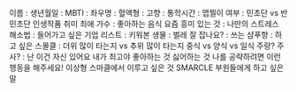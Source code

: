 이름 :
생년월일 :
MBTI :
좌우명 :
혈액형 :
고향 :
통학시간 :
맵찔이 여부 :
민초단 vs 반민초단
인생작품
취미
최애 가수 :
좋아하는 음식
요즘 흥미 있는 것 :
나만의 스트레스 해소법 :
들어가고 싶은 기업 리스트 :
키워본 생물 :
벌레 잘 잡나요? :
쓰는 샴푸향 :
하고 싶은 스몰클 :
더위 많이 타는지 vs 추위 많이 타는지
중식 vs 양식 vs 일식
주량? 주사? :
난 이건 자신 있어요 내가 최고야
좋아하는 것
싫어하는 것
나를 공략하려면 이런 행동을 해주세요!
이상형
스마클에서 이루고 싶은 것
SMARCLE 부원들에게 하고 싶은 말

